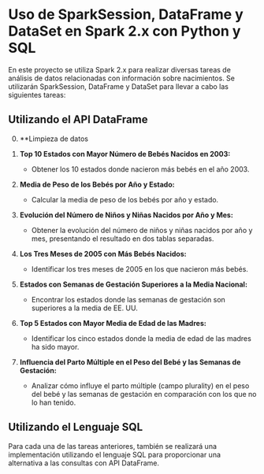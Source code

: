 # Uso de SparkSession, DataFrame y DataSet en Spark 2.x con Python y SQL

En este proyecto se utiliza Spark 2.x para realizar diversas tareas de análisis de datos relacionadas con información sobre nacimientos. Se utilizarán SparkSession, DataFrame y DataSet para llevar a cabo las siguientes tareas:

## Utilizando el API DataFrame

0. **Limpieza de datos

1. **Top 10 Estados con Mayor Número de Bebés Nacidos en 2003:**
   - Obtener los 10 estados donde nacieron más bebés en el año 2003.

2. **Media de Peso de los Bebés por Año y Estado:**
   - Calcular la media de peso de los bebés por año y estado.

3. **Evolución del Número de Niños y Niñas Nacidos por Año y Mes:**
   - Obtener la evolución del número de niños y niñas nacidos por año y mes, presentando el resultado en dos tablas separadas.

4. **Los Tres Meses de 2005 con Más Bebés Nacidos:**
   - Identificar los tres meses de 2005 en los que nacieron más bebés.

5. **Estados con Semanas de Gestación Superiores a la Media Nacional:**
   - Encontrar los estados donde las semanas de gestación son superiores a la media de EE. UU.

6. **Top 5 Estados con Mayor Media de Edad de las Madres:**
   - Identificar los cinco estados donde la media de edad de las madres ha sido mayor.

7. **Influencia del Parto Múltiple en el Peso del Bebé y las Semanas de Gestación:**
   - Analizar cómo influye el parto múltiple (campo plurality) en el peso del bebé y las semanas de gestación en comparación con los que no lo han tenido.

## Utilizando el Lenguaje SQL

Para cada una de las tareas anteriores, también se realizará una implementación utilizando el lenguaje SQL para proporcionar una alternativa a las consultas con API DataFrame.
